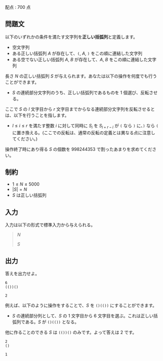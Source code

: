 配点 : $700$ 点

## 問題文

以下のいずれかの条件を満たす文字列を**正しい括弧列**と定義します。

- 空文字列
- ある正しい括弧列 $A$ が存在して、`(`, $A$, `)` をこの順に連結した文字列
- ある空でない正しい括弧列 $A$, $B$ が存在して、$A$, $B$ をこの順に連結した文字列

長さ $N$ の正しい括弧列 $S$ が与えられます。あなたは以下の操作を何度でも行うことができます。

- $S$ の連続部分文字列のうち、正しい括弧列であるものを $1$ 個選び、反転させる。

ここで $S$ の $l$ 文字目から $r$ 文字目までからなる連続部分文字列を反転させるとは、以下を行うことを指します。

- $l \le i \le r$ を満たす整数 $i$ に対して同時に $S_i$ を $S_{l+r-i}$ が  `(` なら `)` に、`)` なら `(` に置き換える。(ここでの反転は、通常の反転の定義とは異なる点に注意してください。)

操作終了時にあり得る $S$ の個数を $998244353$ で割ったあまりを求めてください。

## 制約

- $1 \le N \le 5000$
- $|S|=N$
- $S$ は正しい括弧列

## 入力

入力は以下の形式で標準入力から与えられる。

> $N$
> 
> $S$

## 出力

答えを出力せよ。

```input1
6
(())()
```

```output1
2
```

例えば、以下のように操作をすることで、$S$ を `()(())` にすることができます。

- $S$ の連続部分列として、$S$ の $1$ 文字目から $6$ 文字目を選ぶ。これは正しい括弧列である。$S$ が `()(())` となる。

他に作ることのできる $S$ は `(())()` のみです。よって答えは $2$ です。

```input2
2
()
```

```output2
1
```